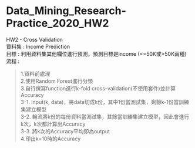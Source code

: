 # Data_Mining_Research-Practice_2020_HW2
HW2 - Cross Validation  
資料集 : Income Prediction  
目標 : 利用資料集其他欄位進行預測，預測目標是income (<=50K或>50K兩種)  
流程 :  
>1.資料前處理  
2.使用Random Forest進行分類  
3.自行撰寫function進行k-fold cross-validation(不使用套件)並計算Accuracy  
  3-1. input(k, data)，將data切成k份，其中1份當測試集，剩餘k-1份當訓練集建立模型  
  3-2. 輪流將k份的每份資料當測試集，其餘當訓練集建立模型，因此會進行k次，k次都計算出Accuracy  
  3-3. 將k次的Accuracy平均即為output  
4.印出k=10時的Accuracy  
